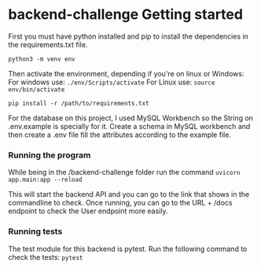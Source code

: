 # backend-challenge Getting started

First you must have python installed and pip to install the dependencies in the requirements.txt file.

`python3 -m venv env`

Then activate the environment, depending if you're on linux or Windows:
For windows use: `./env/Scripts/activate`
For Linux use: `source env/bin/activate`

`pip install -r /path/to/requirements.txt`

For the database on this project, I used MySQL Workbench so the String on .env.example is specially for it. Create a schema in MySQL workbench and then create a .env file fill the attributes according to the example file.

### Running the program

While being in the /backend-challenge folder run the command
`uvicorn app.main:app --reload`

This will start the backend API and you can go to the link that shows in the commandline to check.
Once running, you can go to the URL + /docs endpoint to check the User endpoint more easily.

### Running tests

The test module for this backend is pytest. Run the following command to check the tests:
`pytest`
